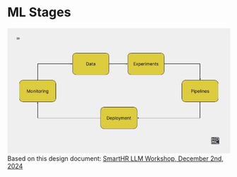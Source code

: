 # ML  Stages

![alt text](./docs/end2end.jpg)
Based on this design document: [SmartHR LLM Workshop, December 2nd, 2024](https://docs.google.com/document/d/1xvJiWK8nvtC8Ek34X5Uk1BCCa_GvYqej-8tjk8o8obE/edit?tab=t.0)
